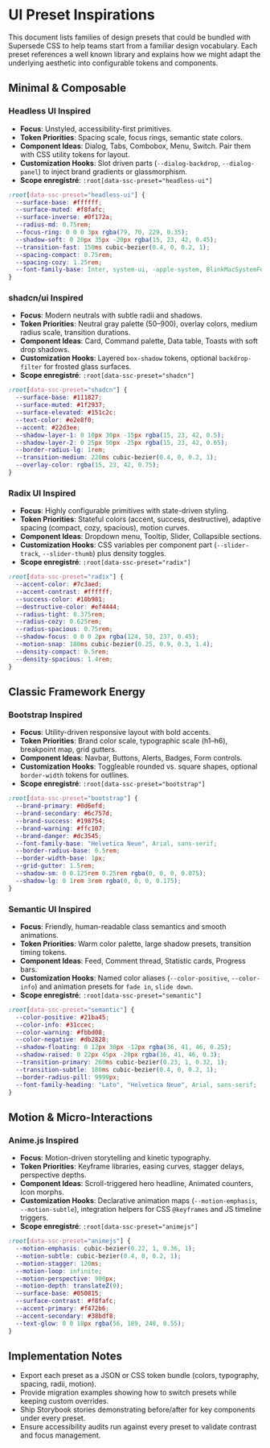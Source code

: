 # UI Preset Inspirations

This document lists families of design presets that could be bundled with Supersede CSS to help teams start from a familiar design vocabulary. Each preset references a well known library and explains how we might adapt the underlying aesthetic into configurable tokens and components.

## Minimal & Composable

### Headless UI Inspired
- **Focus**: Unstyled, accessibility-first primitives.
- **Token Priorities**: Spacing scale, focus rings, semantic state colors.
- **Component Ideas**: Dialog, Tabs, Combobox, Menu, Switch. Pair them with CSS utility tokens for layout.
- **Customization Hooks**: Slot driven parts (`--dialog-backdrop`, `--dialog-panel`) to inject brand gradients or glassmorphism.
- **Scope enregistré**: `:root[data-ssc-preset="headless-ui"]`

```css
:root[data-ssc-preset="headless-ui"] {
  --surface-base: #ffffff;
  --surface-muted: #f8fafc;
  --surface-inverse: #0f172a;
  --radius-md: 0.75rem;
  --focus-ring: 0 0 0 3px rgba(79, 70, 229, 0.35);
  --shadow-soft: 0 20px 35px -20px rgba(15, 23, 42, 0.45);
  --transition-fast: 150ms cubic-bezier(0.4, 0, 0.2, 1);
  --spacing-compact: 0.75rem;
  --spacing-cozy: 1.25rem;
  --font-family-base: Inter, system-ui, -apple-system, BlinkMacSystemFont, "Segoe UI", sans-serif;
}
```

### shadcn/ui Inspired
- **Focus**: Modern neutrals with subtle radii and shadows.
- **Token Priorities**: Neutral gray palette (50–900), overlay colors, medium radius scale, transition durations.
- **Component Ideas**: Card, Command palette, Data table, Toasts with soft drop shadows.
- **Customization Hooks**: Layered `box-shadow` tokens, optional `backdrop-filter` for frosted glass surfaces.
- **Scope enregistré**: `:root[data-ssc-preset="shadcn"]`

```css
:root[data-ssc-preset="shadcn"] {
  --surface-base: #111827;
  --surface-muted: #1f2937;
  --surface-elevated: #151c2c;
  --text-color: #e2e8f0;
  --accent: #22d3ee;
  --shadow-layer-1: 0 10px 30px -15px rgba(15, 23, 42, 0.5);
  --shadow-layer-2: 0 25px 50px -25px rgba(15, 23, 42, 0.65);
  --border-radius-lg: 1rem;
  --transition-medium: 220ms cubic-bezier(0.4, 0, 0.2, 1);
  --overlay-color: rgba(15, 23, 42, 0.75);
}
```

### Radix UI Inspired
- **Focus**: Highly configurable primitives with state-driven styling.
- **Token Priorities**: Stateful colors (accent, success, destructive), adaptive spacing (compact, cozy, spacious), motion curves.
- **Component Ideas**: Dropdown menu, Tooltip, Slider, Collapsible sections.
- **Customization Hooks**: CSS variables per component part (`--slider-track`, `--slider-thumb`) plus density toggles.
- **Scope enregistré**: `:root[data-ssc-preset="radix"]`

```css
:root[data-ssc-preset="radix"] {
  --accent-color: #7c3aed;
  --accent-contrast: #ffffff;
  --success-color: #10b981;
  --destructive-color: #ef4444;
  --radius-tight: 0.375rem;
  --radius-cozy: 0.625rem;
  --radius-spacious: 0.75rem;
  --shadow-focus: 0 0 0 2px rgba(124, 58, 237, 0.45);
  --motion-snap: 180ms cubic-bezier(0.25, 0.9, 0.3, 1.4);
  --density-compact: 0.5rem;
  --density-spacious: 1.4rem;
}
```

## Classic Framework Energy

### Bootstrap Inspired
- **Focus**: Utility-driven responsive layout with bold accents.
- **Token Priorities**: Brand color scale, typographic scale (h1–h6), breakpoint map, grid gutters.
- **Component Ideas**: Navbar, Buttons, Alerts, Badges, Form controls.
- **Customization Hooks**: Toggleable rounded vs. square shapes, optional `border-width` tokens for outlines.
- **Scope enregistré**: `:root[data-ssc-preset="bootstrap"]`

```css
:root[data-ssc-preset="bootstrap"] {
  --brand-primary: #0d6efd;
  --brand-secondary: #6c757d;
  --brand-success: #198754;
  --brand-warning: #ffc107;
  --brand-danger: #dc3545;
  --font-family-base: "Helvetica Neue", Arial, sans-serif;
  --border-radius-base: 0.5rem;
  --border-width-base: 1px;
  --grid-gutter: 1.5rem;
  --shadow-sm: 0 0.125rem 0.25rem rgba(0, 0, 0, 0.075);
  --shadow-lg: 0 1rem 3rem rgba(0, 0, 0, 0.175);
}
```

### Semantic UI Inspired
- **Focus**: Friendly, human-readable class semantics and smooth animations.
- **Token Priorities**: Warm color palette, large shadow presets, transition timing tokens.
- **Component Ideas**: Feed, Comment thread, Statistic cards, Progress bars.
- **Customization Hooks**: Named color aliases (`--color-positive`, `--color-info`) and animation presets for `fade in`, `slide down`.
- **Scope enregistré**: `:root[data-ssc-preset="semantic"]`

```css
:root[data-ssc-preset="semantic"] {
  --color-positive: #21ba45;
  --color-info: #31ccec;
  --color-warning: #fbbd08;
  --color-negative: #db2828;
  --shadow-floating: 0 12px 30px -12px rgba(36, 41, 46, 0.25);
  --shadow-raised: 0 22px 45px -20px rgba(36, 41, 46, 0.3);
  --transition-primary: 260ms cubic-bezier(0.23, 1, 0.32, 1);
  --transition-subtle: 180ms cubic-bezier(0.4, 0, 0.2, 1);
  --border-radius-pill: 9999px;
  --font-family-heading: "Lato", "Helvetica Neue", Arial, sans-serif;
}
```

## Motion & Micro-Interactions

### Anime.js Inspired
- **Focus**: Motion-driven storytelling and kinetic typography.
- **Token Priorities**: Keyframe libraries, easing curves, stagger delays, perspective depths.
- **Component Ideas**: Scroll-triggered hero headline, Animated counters, Icon morphs.
- **Customization Hooks**: Declarative animation maps (`--motion-emphasis`, `--motion-subtle`), integration helpers for CSS `@keyframes` and JS timeline triggers.
- **Scope enregistré**: `:root[data-ssc-preset="animejs"]`

```css
:root[data-ssc-preset="animejs"] {
  --motion-emphasis: cubic-bezier(0.22, 1, 0.36, 1);
  --motion-subtle: cubic-bezier(0.4, 0, 0.2, 1);
  --motion-stagger: 120ms;
  --motion-loop: infinite;
  --motion-perspective: 900px;
  --motion-depth: translateZ(0);
  --surface-base: #050815;
  --surface-contrast: #f8fafc;
  --accent-primary: #f472b6;
  --accent-secondary: #38bdf8;
  --text-glow: 0 0 18px rgba(56, 189, 248, 0.55);
}
```

## Implementation Notes
- Export each preset as a JSON or CSS token bundle (colors, typography, spacing, radii, motion).
- Provide migration examples showing how to switch presets while keeping custom overrides.
- Ship Storybook stories demonstrating before/after for key components under every preset.
- Ensure accessibility audits run against every preset to validate contrast and focus management.
